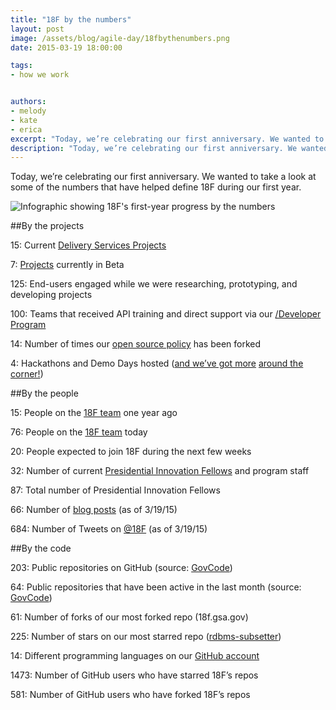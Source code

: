 ```yaml
---
title: "18F by the numbers"
layout: post
image: /assets/blog/agile-day/18fbythenumbers.png
date: 2015-03-19 18:00:00

tags:
- how we work


authors:
- melody
- kate
- erica
excerpt: "Today, we’re celebrating our first anniversary. We wanted to take a look at some of the numbers that have helped define 18F during our first year."
description: "Today, we’re celebrating our first anniversary. We wanted to take a look at some of the numbers that have helped define 18F during our first year."
---
```


Today, we’re celebrating our first anniversary. We wanted to take a look at some of the numbers that have helped define 18F during our first year. 

![Infographic showing 18F's first-year progress by the numbers]({{site.baseurl}}/assets/blog/agile-day/18fbythenumbers.png)


##By the projects

15: Current [Delivery Services Projects](https://18f.gsa.gov/dashboard/)

7: [Projects](https://18f.gsa.gov/dashboard/) currently in Beta

125: End-users engaged while we were researching, prototyping, and developing projects

100: Teams that received API training and direct support via our [/Developer Program](https://18f.github.io/API-All-the-X/)

14: Number of times our [open source policy](https://github.com/18F/open-source-policy) has been forked

4: Hackathons and Demo Days hosted ([and we’ve got more](http://accessibilitytoday.eventbrite.com) [around the corner!](http://www.eventbrite.com/e/gov-tech-hack-by-the-people-for-the-people-tickets-16135863803))


##By the people

15: People on the [18F team](https://18f.gsa.gov/) one year ago

76: People on the [18F team](https://18f.gsa.gov/) today

20: People expected to join 18F during the next few weeks

32: Number of current [Presidential Innovation Fellows](https://www.whitehouse.gov/innovationfellows) and program staff

87: Total number of Presidential Innovation Fellows

66: Number of [blog posts](https://18f.gsa.gov/news/) (as of 3/19/15)

684: Number of Tweets on [@18F](https://twitter.com/18f) (as of 3/19/15)


##By the code


203: Public repositories on GitHub (source: [GovCode](https://www.govcode.org/repos))

64: Public repositories that have been active in the last month (source: [GovCode](https://www.govcode.org/repos))

61: Number of forks of our most forked repo (18f.gsa.gov)

225: Number of stars on our most starred repo ([rdbms-subsetter](https://github.com/18F/rdbms-subsetter))

14: Different programming languages on our [GitHub account](https://github.com/18F)

1473: Number of GitHub users who have starred 18F’s repos

581: Number of GitHub users who have forked 18F’s repos
